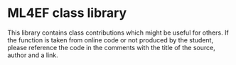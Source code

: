 # ML4EF class library
This library contains class contributions which might be useful for others. If the function is taken from online code or not produced by the student, please reference the code in the comments with the title of the source, author and a link.
